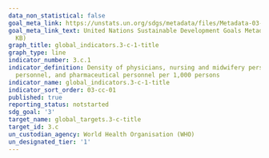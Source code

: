 ```yaml
---
data_non_statistical: false
goal_meta_link: https://unstats.un.org/sdgs/metadata/files/Metadata-03-0C-01.pdf
goal_meta_link_text: United Nations Sustainable Development Goals Metadata (PDF 207
  KB)
graph_title: global_indicators.3-c-1-title
graph_type: line
indicator_number: 3.c.1
indicator_definition: Density of physicians, nursing and midwifery personnel, dentistry
  personnel, and pharmaceutical personnel per 1,000 persons
indicator_name: global_indicators.3-c-1-title
indicator_sort_order: 03-cc-01
published: true
reporting_status: notstarted
sdg_goal: '3'
target_name: global_targets.3-c-title
target_id: 3.c
un_custodian_agency: World Health Organisation (WHO)
un_designated_tier: '1'
---
```

